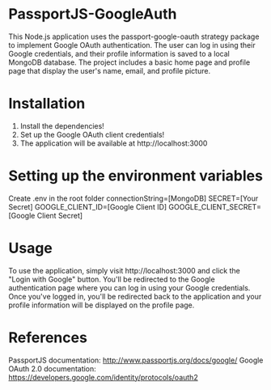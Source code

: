 # PassportJS-GoogleAuth
This Node.js application uses the passport-google-oauth strategy package to implement Google OAuth authentication. The user can log in using their Google credentials, and their profile information is saved to a local MongoDB database. The project includes a basic home page and profile page that display the user's name, email, and profile picture.

# Installation
1. Install the dependencies!
2. Set up the Google OAuth client credentials!
3. The application will be available at http://localhost:3000

# Setting up the environment variables
Create .env in the root folder
connectionString=[MongoDB]
SECRET=[Your Secret]
GOOGLE_CLIENT_ID=[Google Client ID]
GOOGLE_CLIENT_SECRET=[Google Client Secret]

# Usage
To use the application, simply visit http://localhost:3000 and click the "Login with Google" button. You'll be redirected to the Google authentication page where you can log in using your Google credentials. Once you've logged in, you'll be redirected back to the application and your profile information will be displayed on the profile page.

# References
PassportJS documentation: http://www.passportjs.org/docs/google/
Google OAuth 2.0 documentation: https://developers.google.com/identity/protocols/oauth2
